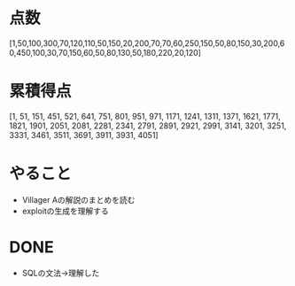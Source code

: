 # 点数
[1,50,100,300,70,120,110,50,150,20,200,70,70,60,250,150,50,80,150,30,200,60,450,100,30,70,150,60,50,80,130,50,180,220,20,120]
# 累積得点
[1, 51, 151, 451, 521, 641, 751, 801, 951, 971, 1171, 1241, 1311, 1371, 1621, 1771, 1821, 1901, 2051, 2081, 2281, 2341, 2791, 2891, 2921, 2991, 3141, 3201, 3251, 3331, 3461, 3511, 3691, 3911, 3931, 4051]
# やること
- Villager Aの解説のまとめを読む
- exploitの生成を理解する

# DONE
- SQLの文法→理解した
